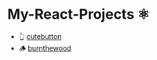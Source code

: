 # My-React-Projects ⚛️


- 👆 [cutebutton](https://cutebuttonreact.netlify.app/)
- 🪵 [burnthewood](https://burnthewood.netlify.app/)
